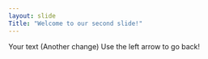 ```yaml
---
layout: slide
Title: "Welcome to our second slide!"
---
```

Your text (Another change)
Use the left arrow to go back!
